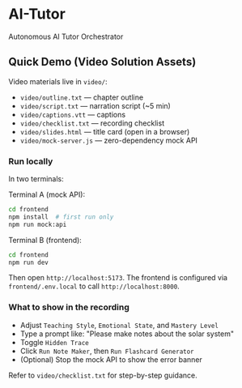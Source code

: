 # AI-Tutor
Autonomous AI Tutor Orchestrator

## Quick Demo (Video Solution Assets)

Video materials live in `video/`:
- `video/outline.txt` — chapter outline
- `video/script.txt` — narration script (~5 min)
- `video/captions.vtt` — captions
- `video/checklist.txt` — recording checklist
- `video/slides.html` — title card (open in a browser)
- `video/mock-server.js` — zero-dependency mock API

### Run locally

In two terminals:

Terminal A (mock API):

```bash
cd frontend
npm install  # first run only
npm run mock:api
```

Terminal B (frontend):

```bash
cd frontend
npm run dev
```

Then open `http://localhost:5173`. The frontend is configured via `frontend/.env.local` to call `http://localhost:8000`.

### What to show in the recording
- Adjust `Teaching Style`, `Emotional State`, and `Mastery Level`
- Type a prompt like: "Please make notes about the solar system"
- Toggle `Hidden Trace`
- Click `Run Note Maker`, then `Run Flashcard Generator`
- (Optional) Stop the mock API to show the error banner

Refer to `video/checklist.txt` for step-by-step guidance.
